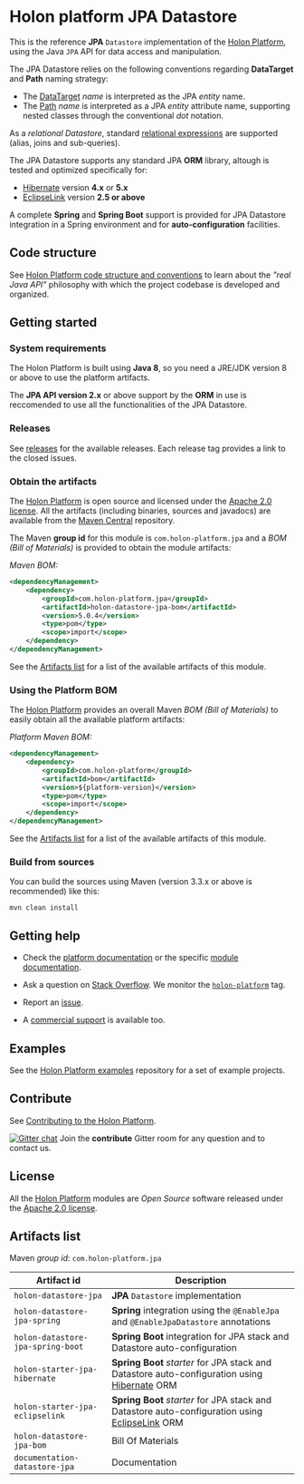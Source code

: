 # Holon platform JPA Datastore

This is the reference __JPA__ `Datastore` implementation of the [Holon Platform](https://holon-platform.com), using the Java `JPA` API for data access and manipulation.

The JPA Datastore relies on the following conventions regarding __DataTarget__ and __Path__ naming strategy:

* The [DataTarget](https://docs.holon-platform.com/current/reference/holon-core.html#DataTarget) _name_ is interpreted as the JPA _entity_ name.
* The [Path](https://docs.holon-platform.com/current/reference/holon-core.html#Path) _name_ is interpreted as a JPA _entity_ attribute name, supporting nested classes through the conventional _dot_ notation.

As a _relational Datastore_, standard [relational expressions](https://docs.holon-platform.com/current/reference/holon-datastore-jpa.html#Relational-expressions) are supported (alias, joins and sub-queries).

The JPA Datastore supports any standard JPA __ORM__ library, altough is tested and optimized specifically for:

* [Hibernate](http://hibernate.org/orm) version __4.x__ or __5.x__
* [EclipseLink](http://www.eclipse.org/eclipselink) version __2.5 or above__

A complete __Spring__ and __Spring Boot__ support is provided for JPA Datastore integration in a Spring environment and for __auto-configuration__ facilities.

## Code structure

See [Holon Platform code structure and conventions](https://github.com/holon-platform/platform/blob/master/CODING.md) to learn about the _"real Java API"_ philosophy with which the project codebase is developed and organized.

## Getting started

### System requirements

The Holon Platform is built using __Java 8__, so you need a JRE/JDK version 8 or above to use the platform artifacts.

The __JPA API version 2.x__ or above support by the __ORM__ in use is reccomended to use all the functionalities of the JPA Datastore.

### Releases

See [releases](https://github.com/holon-platform/holon-datastore-jpa/releases) for the available releases. Each release tag provides a link to the closed issues.

### Obtain the artifacts

The [Holon Platform](https://holon-platform.com) is open source and licensed under the [Apache 2.0 license](LICENSE.md). All the artifacts (including binaries, sources and javadocs) are available from the [Maven Central](https://mvnrepository.com/repos/central) repository.

The Maven __group id__ for this module is `com.holon-platform.jpa` and a _BOM (Bill of Materials)_ is provided to obtain the module artifacts:

_Maven BOM:_
```xml
<dependencyManagement>
    <dependency>
        <groupId>com.holon-platform.jpa</groupId>
        <artifactId>holon-datastore-jpa-bom</artifactId>
        <version>5.0.4</version>
        <type>pom</type>
        <scope>import</scope>
    </dependency>
</dependencyManagement>
```

See the [Artifacts list](#artifacts-list) for a list of the available artifacts of this module.

### Using the Platform BOM

The [Holon Platform](https://holon-platform.com) provides an overall Maven _BOM (Bill of Materials)_ to easily obtain all the available platform artifacts:

_Platform Maven BOM:_
```xml
<dependencyManagement>
    <dependency>
        <groupId>com.holon-platform</groupId>
        <artifactId>bom</artifactId>
        <version>${platform-version}</version>
        <type>pom</type>
        <scope>import</scope>
    </dependency>
</dependencyManagement>
```

See the [Artifacts list](#artifacts-list) for a list of the available artifacts of this module.

### Build from sources

You can build the sources using Maven (version 3.3.x or above is recommended) like this: 

`mvn clean install`

## Getting help

* Check the [platform documentation](https://docs.holon-platform.com/current/reference) or the specific [module documentation](https://docs.holon-platform.com/current/reference/holon-datastore-jpa.html).

* Ask a question on [Stack Overflow](http://stackoverflow.com). We monitor the [`holon-platform`](http://stackoverflow.com/tags/holon-platform) tag.

* Report an [issue](https://github.com/holon-platform/holon-datastore-jpa/issues).

* A [commercial support](https://holon-platform.com/services) is available too.

## Examples

See the [Holon Platform examples](https://github.com/holon-platform/holon-examples) repository for a set of example projects.

## Contribute

See [Contributing to the Holon Platform](https://github.com/holon-platform/platform/blob/master/CONTRIBUTING.md).

[![Gitter chat](https://badges.gitter.im/Join%20Chat.svg)](https://gitter.im/holon-platform/contribute?utm_source=share-link&utm_medium=link&utm_campaign=share-link) 
Join the __contribute__ Gitter room for any question and to contact us.

## License

All the [Holon Platform](https://holon-platform.com) modules are _Open Source_ software released under the [Apache 2.0 license](LICENSE).

## Artifacts list

Maven _group id_: `com.holon-platform.jpa`

Artifact id | Description
----------- | -----------
`holon-datastore-jpa` | __JPA__ `Datastore` implementation
`holon-datastore-jpa-spring` | __Spring__ integration using the `@EnableJpa` and  `@EnableJpaDatastore` annotations
`holon-datastore-jpa-spring-boot` | __Spring Boot__ integration for JPA stack and Datastore auto-configuration
`holon-starter-jpa-hibernate` | __Spring Boot__ _starter_ for JPA stack and Datastore auto-configuration using [Hibernate](http://hibernate.org/orm) ORM
`holon-starter-jpa-eclipselink` | __Spring Boot__ _starter_ for JPA stack and Datastore auto-configuration using [EclipseLink](http://www.eclipse.org/eclipselink) ORM
`holon-datastore-jpa-bom` | Bill Of Materials
`documentation-datastore-jpa` | Documentation

